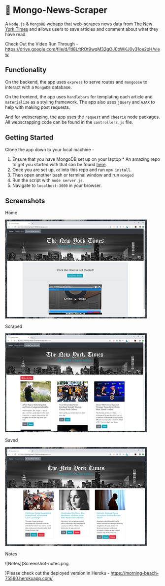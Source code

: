 
# :newspaper: Mongo-News-Scraper 
A `Node.js` &amp; `MongoDB` webapp that web-scrapes news data from [The New York Times](https://www.nytimes.com/) and allows users to save articles and comment about what they have read.


Check Out the Video Run Through - https://drive.google.com/file/d/1tl8LftROt9wqM32gOJ0oWKJ0y31oe2xH/view

## Functionality
On the backend, the app uses `express` to serve routes and `mongoose` to interact with a `MongoDB` database.

On the frontend, the app uses `handlebars` for templating each article and `materialize` as a styling framework. The app also uses `jQuery` and `AJAX` to help with making post requests.

And for webscraping, the app uses the `request` and `cheerio` node packages. All webscrapping code can be found in the `controllers.js` file.


## Getting Started
Clone the app down to your local machine -
  1. Ensure that you have MongoDB set up on your laptop
    * An amazing repo to get you started with that can be found [here](https://github.com/dannyvassallo/mongo_lesson).
  2. Once you are set up, `cd` into this repo and run `npm install`.
  3. Then open another bash or terminal window and run `mongod`
  4. Run the script with `node server.js`.
  5. Navigate to `localhost:3000` in your browser.


## Screenshots
Home

  ![Home.html](Screenshot-home.png)


Scraped

  ![Scraped](Screenshot-scraped.png)

Saved

  ![Saved](Screenshot-saved.png)

Notes

   ![Notes](Screenshot-notes.png
   
   
   
)Please check out the deployed version in Heroku - https://morning-beach-75560.herokuapp.com/